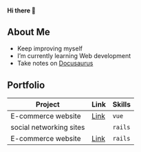 #### Hi there 👋

## About Me

- Keep improving myself
- I’m currently learning Web development
- Take notes on [Docusaurus](<https://js-notes-gamma.vercel.app/docs/intro>)


## Portfolio

|Project |Link |Skills |
|-----|--------|-------- |
|E-commerce website|[Link](<https://chenhelena.github.io/TastyTeaCo/#/>) | `vue` |
|social networking sites  |     |`rails` |
|E-commerce website  |[Link](<https://github.com/ChenHelena/my_citiesocial>) |`rails` |

